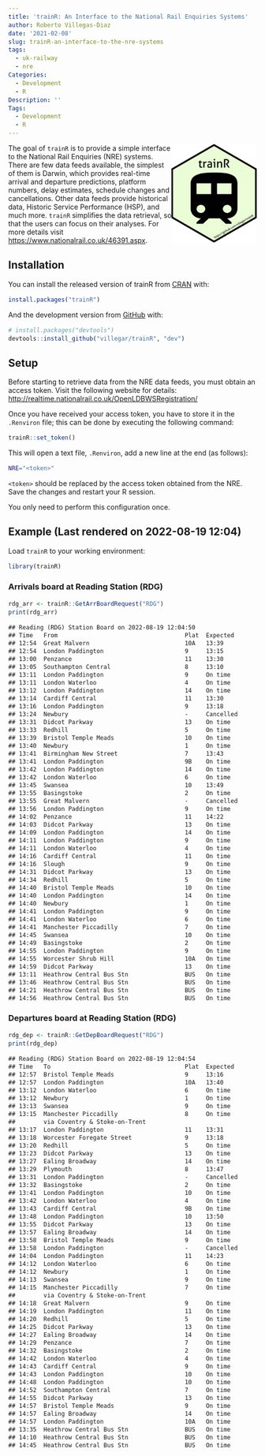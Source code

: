 ```yaml
---
title: 'trainR: An Interface to the National Rail Enquiries Systems'
author: Roberto Villegas-Diaz
date: '2021-02-08'
slug: trainR-an-interface-to-the-nre-systems
tags:
  - uk-railway
  - nre
Categories:
  - Development
  - R
Description: ''
Tags:
  - Development
  - R
---
```


<img src="https://raw.githubusercontent.com/villegar/trainR/main/inst/images/logo.png" alt="logo" align="right" height=200px/>

The goal of `trainR` is to provide a simple interface to the 
National Rail Enquiries (NRE) systems. There are few data feeds 
available, the simplest of them is Darwin, which provides real-time 
arrival and departure predictions, platform numbers, delay estimates, 
schedule changes and cancellations. Other data feeds provide historical 
data, Historic Service Performance (HSP), and much more. `trainR` 
simplifies the data retrieval, so that the users can focus on their 
analyses. For more details visit 
https://www.nationalrail.co.uk/46391.aspx.

## Installation

You can install the released version of trainR from [CRAN](https://CRAN.R-project.org) with:

``` r
install.packages("trainR")
```

And the development version from [GitHub](https://github.com/) with:

``` r
# install.packages("devtools")
devtools::install_github("villegar/trainR", "dev")
```

## Setup
Before starting to retrieve data from the NRE data feeds, you must obtain an access token. 
Visit the following website for details: http://realtime.nationalrail.co.uk/OpenLDBWSRegistration/

Once you have received your access token, you have to store it in the `.Renviron` file; this can be 
done by executing the following command:


```r
trainR::set_token()
```

This will open a text file, `.Renviron`, add a new line at the end (as follows):

```bash
NRE="<token>"
```

`<token>` should be replaced by the access token obtained from the NRE. Save the changes and restart 
your R session.

You only need to perform this configuration once.

## Example (Last rendered on 2022-08-19 12:04)

Load `trainR` to your working environment:

```r
library(trainR)
```

### Arrivals board at Reading Station (RDG)


```r
rdg_arr <- trainR::GetArrBoardRequest("RDG")
print(rdg_arr)
```

```
## Reading (RDG) Station Board on 2022-08-19 12:04:50
## Time   From                                    Plat  Expected
## 12:54  Great Malvern                           10A   13:39
## 12:54  London Paddington                       9     13:15
## 13:00  Penzance                                11    13:30
## 13:05  Southampton Central                     8     13:10
## 13:11  London Paddington                       9     On time
## 13:11  London Waterloo                         4     On time
## 13:12  London Paddington                       14    On time
## 13:14  Cardiff Central                         11    13:30
## 13:16  London Paddington                       9     13:18
## 13:24  Newbury                                 -     Cancelled
## 13:31  Didcot Parkway                          13    On time
## 13:33  Redhill                                 5     On time
## 13:39  Bristol Temple Meads                    10    On time
## 13:40  Newbury                                 1     On time
## 13:41  Birmingham New Street                   7     13:43
## 13:41  London Paddington                       9B    On time
## 13:42  London Paddington                       14    On time
## 13:42  London Waterloo                         6     On time
## 13:45  Swansea                                 10    13:49
## 13:55  Basingstoke                             2     On time
## 13:55  Great Malvern                           -     Cancelled
## 13:56  London Paddington                       9     On time
## 14:02  Penzance                                11    14:22
## 14:03  Didcot Parkway                          13    On time
## 14:09  London Paddington                       14    On time
## 14:11  London Paddington                       9     On time
## 14:11  London Waterloo                         4     On time
## 14:16  Cardiff Central                         11    On time
## 14:16  Slough                                  9     On time
## 14:31  Didcot Parkway                          13    On time
## 14:34  Redhill                                 5     On time
## 14:40  Bristol Temple Meads                    10    On time
## 14:40  London Paddington                       14    On time
## 14:40  Newbury                                 1     On time
## 14:41  London Paddington                       9     On time
## 14:41  London Waterloo                         6     On time
## 14:41  Manchester Piccadilly                   7     On time
## 14:45  Swansea                                 10    On time
## 14:49  Basingstoke                             2     On time
## 14:55  London Paddington                       9     On time
## 14:55  Worcester Shrub Hill                    10A   On time
## 14:59  Didcot Parkway                          13    On time
## 13:11  Heathrow Central Bus Stn                BUS   On time
## 13:46  Heathrow Central Bus Stn                BUS   On time
## 14:21  Heathrow Central Bus Stn                BUS   On time
## 14:56  Heathrow Central Bus Stn                BUS   On time
```

### Departures board at Reading Station (RDG)


```r
rdg_dep <- trainR::GetDepBoardRequest("RDG")
print(rdg_dep)
```

```
## Reading (RDG) Station Board on 2022-08-19 12:04:54
## Time   To                                      Plat  Expected
## 12:57  Bristol Temple Meads                    9     13:16
## 12:57  London Paddington                       10A   13:40
## 13:12  London Waterloo                         6     On time
## 13:12  Newbury                                 1     On time
## 13:13  Swansea                                 9     On time
## 13:15  Manchester Piccadilly                   8     On time
##        via Coventry & Stoke-on-Trent           
## 13:17  London Paddington                       11    13:31
## 13:18  Worcester Foregate Street               9     13:18
## 13:20  Redhill                                 5     On time
## 13:23  Didcot Parkway                          13    On time
## 13:27  Ealing Broadway                         14    On time
## 13:29  Plymouth                                8     13:47
## 13:31  London Paddington                       -     Cancelled
## 13:32  Basingstoke                             2     On time
## 13:41  London Paddington                       10    On time
## 13:42  London Waterloo                         4     On time
## 13:43  Cardiff Central                         9B    On time
## 13:48  London Paddington                       10    13:50
## 13:55  Didcot Parkway                          13    On time
## 13:57  Ealing Broadway                         14    On time
## 13:58  Bristol Temple Meads                    9     On time
## 13:58  London Paddington                       -     Cancelled
## 14:04  London Paddington                       11    14:23
## 14:12  London Waterloo                         6     On time
## 14:12  Newbury                                 1     On time
## 14:13  Swansea                                 9     On time
## 14:15  Manchester Piccadilly                   7     On time
##        via Coventry & Stoke-on-Trent           
## 14:18  Great Malvern                           9     On time
## 14:19  London Paddington                       11    On time
## 14:20  Redhill                                 5     On time
## 14:25  Didcot Parkway                          13    On time
## 14:27  Ealing Broadway                         14    On time
## 14:29  Penzance                                7     On time
## 14:32  Basingstoke                             2     On time
## 14:42  London Waterloo                         4     On time
## 14:43  Cardiff Central                         9     On time
## 14:43  London Paddington                       10    On time
## 14:48  London Paddington                       10    On time
## 14:52  Southampton Central                     7     On time
## 14:55  Didcot Parkway                          13    On time
## 14:57  Bristol Temple Meads                    9     On time
## 14:57  Ealing Broadway                         14    On time
## 14:57  London Paddington                       10A   On time
## 13:35  Heathrow Central Bus Stn                BUS   On time
## 14:10  Heathrow Central Bus Stn                BUS   On time
## 14:45  Heathrow Central Bus Stn                BUS   On time
```
